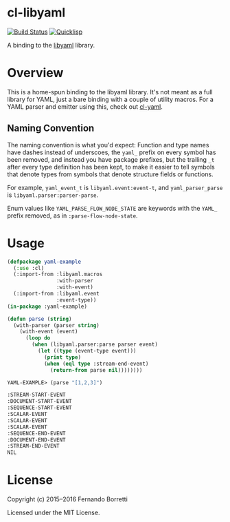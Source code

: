 # cl-libyaml

[![Build Status](https://travis-ci.org/eudoxia0/cl-libyaml.svg?branch=master)](https://travis-ci.org/eudoxia0/cl-libyaml)
[![Quicklisp](http://quickdocs.org/badge/cl-libyaml.svg)](http://quickdocs.org/cl-libyaml/)

A binding to the [libyaml][lyaml] library.

# Overview

This is a home-spun binding to the libyaml library. It's not meant as a full
library for YAML, just a bare binding with a couple of utility macros. For a
YAML parser and emitter using this, check out [cl-yaml][cl-yaml].

## Naming Convention

The naming convention is what you'd expect: Function and type names have dashes
instead of underscoes, the `yaml_` prefix on every symbol has been removed, and
instead you have package prefixes, but the trailing `_t` after every type
definition has been kept, to make it easier to tell symbols that denote types
from symbols that denote structure fields or functions.

For example, `yaml_event_t` is `libyaml.event:event-t`, and `yaml_parser_parse`
is `libyaml.parser:parser-parse`.

Enum values like `YAML_PARSE_FLOW_NODE_STATE` are keywords with the `YAML_`
prefix removed, as in `:parse-flow-node-state`.

# Usage

```lisp
(defpackage yaml-example
  (:use :cl)
  (:import-from :libyaml.macros
                :with-parser
                :with-event)
  (:import-from :libyaml.event
                :event-type))
(in-package :yaml-example)

(defun parse (string)
  (with-parser (parser string)
    (with-event (event)
      (loop do
        (when (libyaml.parser:parse parser event)
          (let ((type (event-type event)))
            (print type)
            (when (eql type :stream-end-event)
              (return-from parse nil))))))))
```

```lisp
YAML-EXAMPLE> (parse "[1,2,3]")

:STREAM-START-EVENT
:DOCUMENT-START-EVENT
:SEQUENCE-START-EVENT
:SCALAR-EVENT
:SCALAR-EVENT
:SCALAR-EVENT
:SEQUENCE-END-EVENT
:DOCUMENT-END-EVENT
:STREAM-END-EVENT
NIL
```

[lyaml]: http://pyyaml.org/wiki/LibYAML
[cl-yaml]: https://github.com/eudoxia0/cl-yaml

# License

Copyright (c) 2015–2016 Fernando Borretti

Licensed under the MIT License.
